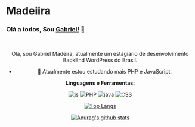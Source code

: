 # Madeiira
### Olá a todos, Sou [Gabriel!](https://github.com/Madeiira) 👋
<center>

<br />

Olá, sou Gabriel Madeira, atualmente um estágiario de desenvolvimento BackEnd WordPress do Brasil.


- 🌱 Atualmente estou estudando mais PHP e JavaScript.

**Linguagens e Ferramentas:**  

 ![js](https://img.shields.io/badge/Javascript%20-%2320232a.svg?&style=flat-square&logo=javascript&logoColor=%2yellow)
![PHP](https://img.shields.io/badge/PHP%20-%2320232a.svg?&style=flat-square&logo=PHP&logoColor=%2yellow)
![java](https://img.shields.io/badge/java%20-%2320232a.svg?&style=flat-square&logo=java)
![CSS](https://img.shields.io/badge/CSS%20-%2320232a.svg?&style=flat-square&logo=CSS)

[![Top Langs](https://github-readme-stats.vercel.app/api/top-langs/?username=Madeiira&layout=compact&theme=dracula)](https://github.com/anuraghazra/github-readme-stats)

<a href="https://github.com/anuraghazra/github-readme-stats">
  <img align="center" src="https://github-readme-stats.vercel.app/api?username=Madeiira&show_icons=true&include_all_commits=true&theme=material-palenight" alt="Anurag's github stats" />
</a>

</center>
